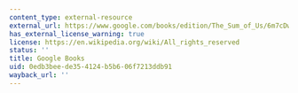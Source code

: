```yaml
---
content_type: external-resource
external_url: https://www.google.com/books/edition/The_Sum_of_Us/6m7cDwAAQBAJ?hl=en&gbpv=1
has_external_license_warning: true
license: https://en.wikipedia.org/wiki/All_rights_reserved
status: ''
title: Google Books
uid: 0edb3bee-de35-4124-b5b6-06f7213ddb91
wayback_url: ''
---
```

